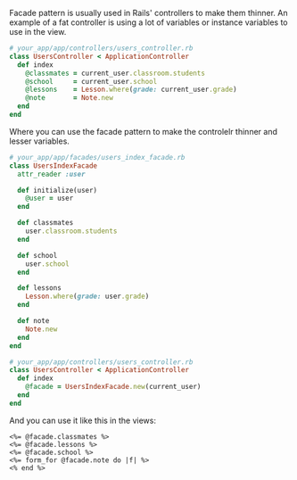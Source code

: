 Facade pattern is usually used in Rails' controllers to make them thinner. An example of a fat controller is using a lot of variables or instance variables to use in the view.

```ruby
# your_app/app/controllers/users_controller.rb
class UsersController < ApplicationController
  def index
    @classmates = current_user.classroom.students
    @school     = current_user.school
    @lessons    = Lesson.where(grade: current_user.grade)
    @note       = Note.new
  end
end
```

Where you can use the facade pattern to make the controlelr thinner and lesser variables.

```ruby
# your_app/app/facades/users_index_facade.rb
class UsersIndexFacade
  attr_reader :user

  def initialize(user)
    @user = user
  end

  def classmates
    user.classroom.students
  end

  def school
    user.school
  end

  def lessons
    Lesson.where(grade: user.grade)
  end

  def note
    Note.new
  end
end

# your_app/app/controllers/users_controller.rb
class UsersController < ApplicationController
  def index
    @facade = UsersIndexFacade.new(current_user)
  end
end
```

And you can use it like this in the views:

```erb
<%= @facade.classmates %>
<%= @facade.lessons %>
<%= @facade.school %>
<%= form_for @facade.note do |f| %>
<% end %>
```
